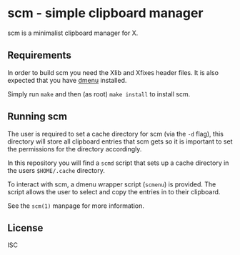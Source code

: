 # scm - simple clipboard manager

scm is a minimalist clipboard manager for X.

## Requirements
In order to build scm you need the Xlib and Xfixes header files.
It is also expected that you have [dmenu](https://tools.suckless.org/dmenu/) installed.

Simply run `make` and then (as root) `make install` to install scm.

## Running scm

The user is required to set a cache directory for scm (via the `-d`
flag), this directory will store all clipboard entries that scm
gets so it is important to set the permissions for the directory
accordingly.

In this repository you will find a `scmd` script that sets up a cache
directory in the users `$HOME/.cache` directory.

To interact with scm, a dmenu wrapper script (`scmenu`) is provided.
The script allows the user to select and copy the entries in to
their clipboard.

See the `scm(1)` manpage for more information.

## License
ISC
